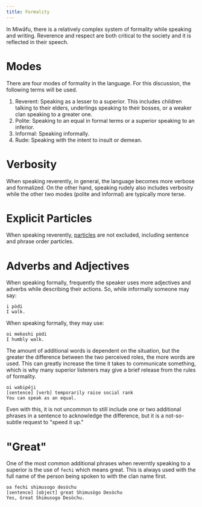 ```yaml
---
title: Formality
---
```


In Miwāfu, there is a relatively complex system of formality while speaking and writing. Reverence and respect are both critical to the society and it is reflected in their speech.

# Modes

There are four modes of formality in the language. For this discussion, the following terms will be used.

1. Reverent: Speaking as a lesser to a superior. This includes children talking to their elders, underlings speaking to their bosses, or a weaker clan speaking to a greater one.
2. Polite: Speaking to an equal in formal terms or a superior speaking to an inferior.
3. Informal: Speaking informally.
4. Rude: Speaking with the intent to insult or demean.

# Verbosity

When speaking reverently, in general, the language becomes more verbose and formalized. On the other hand, speaking rudely also includes verbosity while the other two modes (polite and informal) are typically more terse.

# Explicit Particles

When speaking reverently, [particles](particles.markdown) are not excluded, including sentence and phrase order particles.

# Adverbs and Adjectives

When speaking formally, frequently the speaker uses more adjectives and adverbs while describing their actions. So, while informally someone may say:

```
i pòdi
I walk.
```

When speaking formally, they may use:

```
oi mekoshi pòdi
I humbly walk.
```

The amount of additional words is dependent on the situation, but the greater the difference between the two perceived roles, the more words are used. This can greatly increase the time it takes to communicate something, which is why many superior listeners may give a brief release from the rules of formality.

```
oi wabipéji
[sentence] [verb] temporarily raise social rank
You can speak as an equal.
```

Even with this, it is not uncommon to still include one or two additional phrases in a sentence to acknowledge the difference, but it is a not-so-subtle request to "speed it up."

# "Great"

One of the most common additional phrases when reverntly speaking to a superior is the use of `fechi` which means great. This is always used with the full name of the person being spoken to with the clan name first.

```
oa fechi shimusogo desòchu
[sentence] [object] great Shimusògo Desòchu
Yes, Great Shimusogo Desòchu.
```
